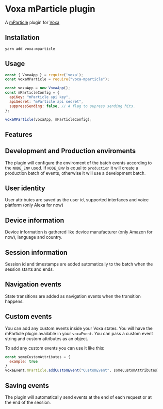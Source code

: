 # Voxa mParticle plugin

A [mParticle](https://www.mparticle.com/) plugin for [Voxa](http://voxa.ai/)

## Installation

```
yarn add voxa-mparticle
```

## Usage

```javascript
const { VoxaApp } = require('voxa');
const voxaMParticle = require("voxa-mparticle");

const voxaApp = new VoxaApp();
const mParticleConfig = {
  apiKey: "mParticle api key",
  apiSecret: "mParticle api secret",
  suppressSending: false, // A flag to supress sending hits.
};

voxaMParticle(voxaApp, mParticleConfig);
```

Features
--------

## Development and Production enviroments

The plugin will configure the enviroment of the batch events according to the `NODE_ENV` used. If `NODE_ENV` is equal to `production` it will create a production batch of events, otherwise it will use a development batch.

## User identity

User attributes are saved as the user id, supported interfaces and voice platform (only Alexa for now)

## Device information

Device information is gathered like device manufacturer (only Amazon for now), language and country.

## Session information

Session id and timestamps are added automatically to the batch when the session starts and ends.

## Navigation events

State transitions are added as navigation events when the transition happens.

## Custom events

You can add any custom events inside your Voxa states. You will have the mParticle plugin available in your `voxaEvent`. You can pass a custom event string and custom attributes as an object.

To add any custom events you can use it like this:

```javascript
const someCustomAttributes = {
  example: true
}
voxaEvent.mParticle.addCustomEvent("CustomEvent", someCustomAttributes);
```

## Saving events

The plugin will automatically send events at the end of each request or at the end of the session.
